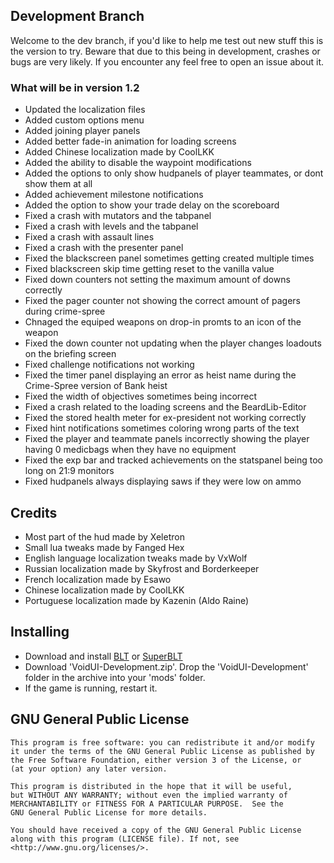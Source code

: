 ## Development Branch
Welcome to the dev branch, if you'd like to help me test out new stuff this is the version to try.
Beware that due to this being in development, crashes or bugs are very likely. If you encounter any feel free to open an issue about it.

### What will be in version 1.2
- Updated the localization files
- Added custom options menu
- Added joining player panels
- Added better fade-in animation for loading screens
- Added Chinese localization made by CoolLKK 
- Added the ability to disable the waypoint modifications
- Added the options to only show hudpanels of player teammates, or dont show them at all
- Added achievement milestone notifications
- Added the option to show your trade delay on the scoreboard
- Fixed a crash with mutators and the tabpanel
- Fixed a crash with levels and the tabpanel
- Fixed a crash with assault lines
- Fixed a crash with the presenter panel
- Fixed the blackscreen panel sometimes getting created multiple times
- Fixed blackscreen skip time getting reset to the vanilla value
- Fixed down counters not setting the maximum amount of downs correctly
- Fixed the pager counter not showing the correct amount of pagers during crime-spree
- Chnaged the equiped weapons on drop-in promts to an icon of the weapon
- Fixed the down counter not updating when the player changes loadouts on the briefing screen
- Fixed challenge notifications not working
- Fixed the timer panel displaying an error as heist name during the Crime-Spree version of Bank heist
- Fixed the width of objectives sometimes being incorrect
- Fixed a crash related to the loading screens and the BeardLib-Editor
- Fixed the stored health meter for ex-president not working correctly
- Fixed hint notifications sometimes coloring wrong parts of the text
- Fixed the player and teammate panels incorrectly showing the player having 0 medicbags when they have no equipment 
- Fixed the exp bar and tracked achievements on the statspanel being too long on 21:9 monitors
- Fixed hudpanels always displaying saws if they were low on ammo

## Credits
- Most part of the hud made by Xeletron
- Small lua tweaks made by Fanged Hex
- English language localization tweaks made by VxWolf
- Russian localization made by Skyfrost and Borderkeeper
- French localization made by Esawo
- Chinese localization made by CoolLKK
- Portuguese localization made by Kazenin (Aldo Raine)

## Installing
- Download and install [BLT](https://github.com/JamesWilko/Payday-2-BLT/releases) or [SuperBLT](https://superblt.znix.xyz)
- Download 'VoidUI-Development.zip'. Drop the 'VoidUI-Development' folder in the archive into your 'mods' folder.
- If the game is running, restart it.

## GNU General Public License
    This program is free software: you can redistribute it and/or modify
    it under the terms of the GNU General Public License as published by
    the Free Software Foundation, either version 3 of the License, or
    (at your option) any later version.

    This program is distributed in the hope that it will be useful,
    but WITHOUT ANY WARRANTY; without even the implied warranty of
    MERCHANTABILITY or FITNESS FOR A PARTICULAR PURPOSE.  See the
    GNU General Public License for more details.

    You should have received a copy of the GNU General Public License
    along with this program (LICENSE file). If not, see <http://www.gnu.org/licenses/>.
